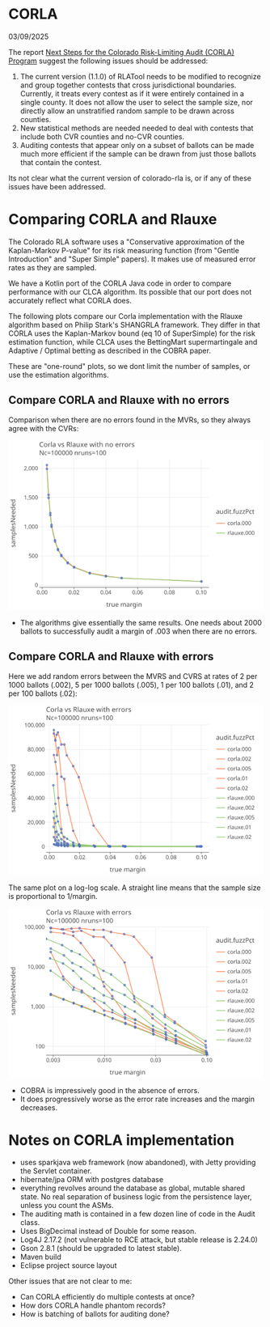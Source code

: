 # CORLA
03/09/2025

The report [Next Steps for the Colorado Risk-Limiting Audit (CORLA) Program](papers/Corla.pdf) suggest the following
issues should be addressed:

1. The current version (1.1.0) of RLATool needs to be modified to
  recognize and group together contests that cross jurisdictional boundaries.
  Currently, it treats every contest as if it were entirely contained in a single county. 
  It does not allow the user to select the sample size, nor directly allow an unstratified random sample to be drawn across counties.
2. New statistical methods are needed needed to deal with contests that include both CVR counties and no-CVR counties.
3. Auditing contests that appear only on a subset of ballots can be made much more efficient if the sample can be drawn from
  just those ballots that contain the contest.

Its not clear what the current version of colorado-rla is, or if any of these issues have been addressed.

# Comparing CORLA and Rlauxe

The Colorado RLA software uses a "Conservative approximation of the Kaplan-Markov P-value" for its risk measuring function
(from "Gentle Introduction" and "Super Simple" papers). It makes use of measured error rates as they are sampled.

We have a Kotlin port of the CORLA Java code in order to compare performance with our CLCA algorithm. Its possible
that our port does not accurately reflect what CORLA does. 

The following plots compare our Corla implementation with the Rlauxe algorithm based on Philip Stark's SHANGRLA framework. 
They differ in that CORLA uses the Kaplan-Markov bound (eq 10 of SuperSimple)
for the risk estimation function, while CLCA uses the BettingMart supermartingale and Adaptive / Optimal betting as described in
the COBRA paper. 

These are "one-round" plots, so we dont limit the number of samples, or use the estimation algorithms.

## Compare CORLA and Rlauxe with no errors

Comparison when there are no errors found in the MVRs, so they always agree with the CVRs:

<a href="https://johnlcaron.github.io/rlauxe/docs/plots/corla/corlaNoErrors/corlaNoErrorsLinear.html" rel="corlaNoErrorsLinear">![corlaNoErrorsLinear](plots/corla/corlaNoErrors/corlaNoErrorsLinear.png)</a>

* The algorithms give essentially the same results. One needs about 2000 ballots to successfully audit a margin of .003 when there are no errors.

## Compare CORLA and Rlauxe with errors

Here we add random errors between the MVRS and CVRS at rates of 2 per 1000 ballots (.002), 5 per 1000 ballots (.005),
1 per 100 ballots (.01), and 2 per 100 ballots (.02):

<a href="https://johnlcaron.github.io/rlauxe/docs/plots/corla/corlaWithErrors/corlaWithErrorsLinear.html" rel="corlaWithErrorsLinear">![corlaWithErrorsLinear](plots/corla/corlaWithErrors/corlaWithErrorsLinear.png)</a>

The same plot on a log-log scale. A straight line means that the sample size is proportional to 1/margin.

<a href="https://johnlcaron.github.io/rlauxe/docs/plots/corla/corlaWithErrors/corlaWithErrorsLogLog.html" rel="corlaWithErrorsLogLog">![corlaWithErrorsLogLog](plots/corla/corlaWithErrors/corlaWithErrorsLogLog.png)</a>

* COBRA is impressively good in the absence of errors.
* It does progressively worse as the error rate increases and the margin decreases.

# Notes on CORLA implementation

* uses sparkjava web framework (now abandoned), with Jetty providing the Servlet container.
* hibernate/jpa ORM with postgres database
* everything revolves around the database as global, mutable shared state. No real separation of business logic
  from the persistence layer, unless you count the ASMs.
* The auditing math is contained in a few dozen line of code in the Audit class.
* Uses BigDecimal instead of Double for some reason.
* Log4J 2.17.2 (not vulnerable to RCE attack, but stable release is 2.24.0)
* Gson 2.8.1 (should be upgraded to latest stable).
* Maven build
* Eclipse project source layout

Other issues that are not clear to me:

* Can CORLA efficiently do multiple contests at once?
* How dors CORLA handle phantom records?
* How is batching of ballots for auditing done?
